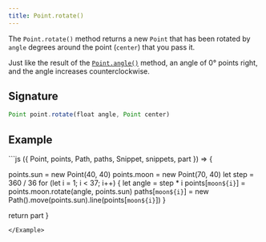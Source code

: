 ```yaml
---
title: Point.rotate()
---
```


The `Point.rotate()` method returns a new `Point` that has been rotated by
`angle` degrees around the point (`center`) that you pass it.

Just like the result of the [`Point.angle()`](/reference/api/point/angle/)
method, an angle of 0° points right, and the angle increases counterclockwise.

## Signature

```js
Point point.rotate(float angle, Point center)
```

## Example

<Example caption="An example of the Point.rotate() method">
```js
({ Point, points, Path, paths, Snippet, snippets, part }) => {

  points.sun = new Point(40, 40)
  points.moon = new Point(70, 40)
  let step = 360 / 36
  for (let i = 1; i < 37; i++) {
    let angle = step * i
    points[`moon${i}`] = points.moon.rotate(angle, points.sun)
    paths[`moon${i}`] = new Path().move(points.sun).line(points[`moon${i}`])
  }

  return part
}
```
</Example>

